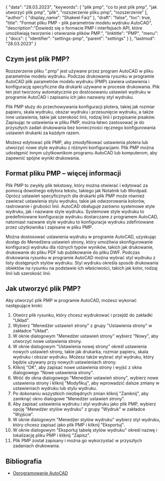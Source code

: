 {
"data": "28.03.2023",
  "keywords": [
"plik pmp",
"co to jest plik pmp",
"jak utworzyć plik pmp",
"plik",
"rozszerzenie pliku pmp",
"rozszerzenie"
],
  "author": {
"display_name": "Shakeel Faiz"
},
"draft": "false",
"toc": true,
"title": "Format pliku PMP - plik parametrów modelu wydruku AutoCAD",
  "description":"Dowiedz się o formacie PMP i interfejsach API, które umożliwiają tworzenie i otwieranie plików PMP.",
  "linktitle": "PMP",
  "menu": {
    "docs": {
      "identifier": "settings-pmp",
      "parent": "settings"
}
},
"lastmod": "28.03.2023"
}

## Czym jest plik PMP?

Rozszerzenie pliku ".pmp" jest używane przez program AutoCAD w pliku parametrów modelu wydruku. Podczas drukowania rysunku w programie AutoCAD plik parametrów modelu wydruku (PMP) zawiera ustawienia i konfigurację specyficzne dla drukarki używane w procesie drukowania. Plik ten jest tworzony automatycznie po dostosowaniu ustawień wydruku w programie AutoCAD i zapisaniu ich jako nazwany styl wydruku.

Plik PMP służy do przechowywania konfiguracji plotera, takiej jak rozmiar papieru, skala wydruku, obszar wydruku i przesunięcie wydruku, a także inne ustawienia, takie jak szerokość linii, rodzaj linii i przypisanie pisaków. Zapisując te ustawienia w pliku PMP, można łatwo zastosować je do przyszłych zadań drukowania bez konieczności ręcznego konfigurowania ustawień drukarki za każdym razem.

Możesz edytować plik PMP, aby zmodyfikować ustawienia plotera lub utworzyć nowe style wydruku z różnymi konfiguracjami. Plik PMP można udostępnić innym użytkownikom programu AutoCAD lub komputerom, aby zapewnić spójne wyniki drukowania.

## Format pliku PMP – więcej informacji

Plik PMP to zwykły plik tekstowy, który można otwierać i edytować za pomocą dowolnego edytora tekstu, takiego jak Notatnik lub Wordpad. Oprócz ustawień specyficznych dla drukarki plik PMP może również zawierać ustawienia stylu wydruku, takie jak odwzorowania kolorów, rastrowanie i grubości linii. AutoCAD obsługuje zarówno systemowe style wydruku, jak i nazwane style wydruku. Systemowe style wydruku to predefiniowane konfiguracje wydruku dostarczane z programem AutoCAD, natomiast nazwane style wydruku to konfiguracje wydruku zdefiniowane przez użytkownika i zapisane w pliku PMP.

Można dostosować ustawienia wydruku w programie AutoCAD, uzyskując dostęp do Menedżera ustawień strony, który umożliwia skonfigurowanie konfiguracji wydruku dla różnych typów wyników, takich jak drukowanie, drukowanie do pliku PDF lub publikowanie do pliku DWF. Podczas drukowania rysunku w programie AutoCAD można wybrać styl wydruku z listy dostępnych stylów wydruku. Styl wydruku określa sposób drukowania obiektów na rysunku na podstawie ich właściwości, takich jak kolor, rodzaj linii lub szerokość linii.

## Jak utworzyć plik PMP?

Aby utworzyć plik PMP w programie AutoCAD, możesz wykonać następujące kroki:

1. Otwórz plik rysunku, który chcesz wydrukować i przejdź do zakładki "Układ".
2. Wybierz "Menedżer ustawień strony" z grupy "Ustawienia strony" w zakładce "Układ".
3. W oknie dialogowym "Menedżer ustawień strony" wybierz "Nowy", aby utworzyć nowe ustawienia strony.
4. W oknie dialogowym "Ustawienia nowej strony" określ ustawienia nowych ustawień strony, takie jak drukarka, rozmiar papieru, skala wydruku i obszar wydruku. Możesz także wybrać styl wydruku, który będzie używany przy nowych ustawieniach strony.
5. Kliknij "OK", aby zapisać nowe ustawienia strony i wyjść z okna dialogowego "Nowe ustawienia strony".
6. Wróć do okna dialogowego "Menedżer ustawień strony", wybierz nowe ustawienia strony i kliknij "Modyfikuj", aby wprowadzić dalsze zmiany w ustawieniach wydruku lub stylu wydruku.
7. Po dokonaniu wszystkich niezbędnych zmian kliknij "Zamknij", aby zamknąć okno dialogowe "Menedżer ustawień strony".
8. Aby zapisać ustawienia wydruku i styl wydruku jako plik PMP, wybierz opcję "Menedżer stylów wydruku" z grupy "Wydruk" w zakładce "Wyjście".
9. W oknie dialogowym "Menedżer stylów wydruku" wybierz styl wydruku, który chcesz zapisać jako plik PMP i kliknij "Eksportuj".
10. W oknie dialogowym "Eksportuj tabelę stylów wydruku" określ nazwę i lokalizację pliku PMP i kliknij "Zapisz".
11. Plik PMP został zapisany i można go wykorzystać w przyszłych zadaniach drukowania.

## Bibliografia
* [Oprogramowanie AutoCAD](https://en.wikipedia.org/wiki/AutoCAD)

